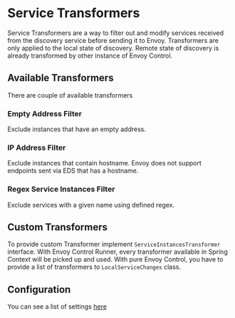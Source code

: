 # Service Transformers

Service Transformers are a way to filter out and modify services received from the discovery service before sending it to Envoy.
Transformers are only applied to the local state of discovery. Remote state of discovery is already transformed by other
instance of Envoy Control.

## Available Transformers

There are couple of available transformers

### Empty Address Filter

Exclude instances that have an empty address.

### IP Address Filter

Exclude instances that contain hostname. Envoy does not support endpoints sent via EDS that has a hostname.

### Regex Service Instances Filter

Exclude services with a given name using defined regex.

## Custom Transformers

To provide custom Transformer implement `ServiceInstancesTransformer` interface. With Envoy Control Runner, every
transformer available in Spring Context will be picked up and used. With pure Envoy Control, you have to provide
a list of transformers to `LocalServiceChanges` class.

## Configuration

You can see a list of settings [here](../configuration.md#service-filters)

